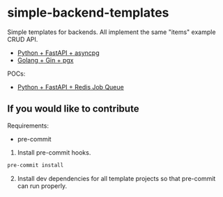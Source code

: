 # simple-backend-templates
Simple templates for backends. All implement the same "items" example CRUD API.

- [Python + FastAPI + asyncpg](./python-fastapi-asyncpg/)
- [Golang + Gin + pgx](./golang-gin-pgx/)

POCs:

- [Python + FastAPI + Redis Job Queue](./python-fastapi-redisjobqueue/)

## If you would like to contribute

Requirements:
- pre-commit

1. Install pre-commit hooks.
```sh
pre-commit install
```

2. Install dev dependencies for all template projects so that pre-commit can run properly.
